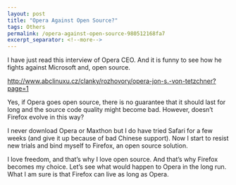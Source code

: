 ```yaml
---
layout: post
title: "Opera Against Open Source?"
tags: Others
permalink: /opera-against-open-source-980512168fa7
excerpt_separator: <!--more-->
---
```

I have just read this interview of Opera CEO. And it is funny to see how he fights against Microsoft and, open source.

http://www.abclinuxu.cz/clanky/rozhovory/opera-jon-s.-von-tetzchner?page=1

Yes, if Opera goes open source, there is no guarantee that it should last for long and the source code quality might become bad. However, doesn’t Firefox evolve in this way?

I never download Opera or Maxthon but I do have tried Safari for a few weeks (and give it up because of bad Chinese support). Now I start to resist new trials and bind myself to Firefox, an open source solution.

I love freedom, and that’s why I love open source. And that’s why Firefox becomes my choice. Let’s see what would happen to Opera in the long run. What I am sure is that Firefox can live as long as Opera.
<!--more-->
